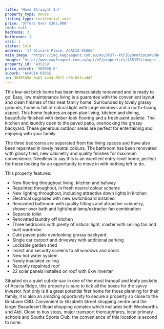 ```yaml
---
title: 'Move Straight In!'
property_type: House
listing_type: residential_sale
price: 'Offers Over $365,000'
rent: null
bedrooms: 3
bathrooms: 1
cars: 1
status: Sold
address: '17 Olivine Place, ACACIA RIDGE'
main_image: 'https://img.eagleagent.com.au/AsLO63T--ktFIDy9nmXSULnWvO8=/1280x854/smart/https://s3-us-west-2.amazonaws.com/eagleagent-orig/images/6821142/125000402-image-M.jpg'
images: 'http://www.eagleagent.com.au/api/v2/properties/435159/images'
property_id: '435159'
price_search: '365000.0'
suburb: 'ACACIA RIDGE'
id: 3886585d-0ab3-4b34-80f2-c38f081cadd2
---
```

This low-set brick home has been immaculately renovated and is ready to go! Easy, low maintenance living is a guarantee with the convenient layout and clean finishes of this neat family home. Surrounded by lovely grassy grounds, home is full of natural light with large windows and a north-facing aspect. This home features an open plan living, kitchen and dining, beautifully finished with timber-look flooring and a fresh paint palette. The kitchen and laundry open to the paved patio, overlooking the grassy backyard. These generous outdoor areas are perfect for entertaining and enjoying with your family.

The three bedrooms are separated from the living spaces and have also been repainted in lovely neutral colours. The bathroom has been renovated with glossy tiled, new cabinetry and quality finishes for maximum convenience. Needless to say this is an excellent entry-level home, perfect for those looking for an opportunity to move in with nothing left to do.

This property features:

*  New flooring throughout living, kitchen and hallway
*  Repainted throughout, in fresh neutral colour scheme
*  New lighting throughout, including attractive down lights in kitchen
*  Electrical upgrades with new switchboard installed
*  Renovated bathroom with quality fittings and attractive cabinetry, shower over bath and light/heat lamp/extractor fan combination
*  Separate toilet
*  Renovated laundry off kitchen
*  Three bedrooms with plenty of natural light, master with ceiling fan and built wardrobe
*  Cute paved patio overlooking grassy backyard
*  Single car carport and driveway with additional parking
*  Lockable garden shed
*  Insect and security screens to all windows and doors
*  New hot water system
*  Newly insulated ceiling
*  Recently repainted roof
*  22 solar panels installed on roof with 6kw inverter

Situated on a quiet cul-de-sac in one of the most tranquil and leafy pockets of Acacia Ridge, this property is sure to tick all the boxes for the savvy investor. Not only is it a great potential first home for those planning for their family, it is also an amazing opportunity to secure a property so close to the Brisbane CBD. Convenient to Elizabeth Street shopping centre and the larger Beaudesert Road shopping complex which includes both Woolworths and Aldi. Close to bus stops, major transport thoroughfares, local primary schools and Souths Sports Club, the convenience of this location is second to none.